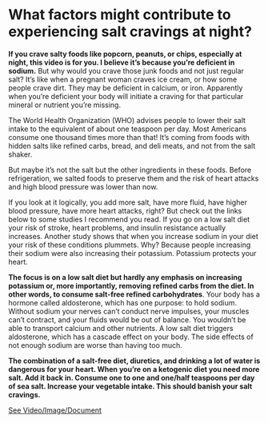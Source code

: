 # What factors might contribute to experiencing salt cravings at night?

**If you crave salty foods like popcorn, peanuts, or chips, especially at night, this video is for you. I believe it’s because you’re deficient in sodium.** But why would you crave those junk foods and not just regular salt? It’s like when a pregnant woman craves ice cream, or how some people crave dirt. They may be deficient in calcium, or iron. Apparently when you’re deficient your body will initiate a craving for that particular mineral or nutrient you’re missing.

The World Health Organization (WHO) advises people to lower their salt intake to the equivalent of about one teaspoon per day. Most Americans consume one thousand times more than that! It’s coming from foods with hidden salts like refined carbs, bread, and deli meats, and not from the salt shaker.

But maybe it’s not the salt but the other ingredients in these foods. Before refrigeration, we salted foods to preserve them and the risk of heart attacks and high blood pressure was lower than now.

If you look at it logically, you add more salt, have more fluid, have higher blood pressure, have more heart attacks, right? But check out the links below to some studies I recommend you read. If you go on a low salt diet your risk of stroke, heart problems, and insulin resistance actually increases. Another study shows that when you increase sodium in your diet your risk of these conditions plummets. Why? Because people increasing their sodium were also increasing their potassium. Potassium protects your heart.

**The focus is on a low salt diet but hardly any emphasis on increasing potassium or, more importantly, removing refined carbs from the diet. In other words, to consume salt-free refined carbohydrates**. Your body has a hormone called aldosterone, which has one purpose: to hold sodium. Without sodium your nerves can’t conduct nerve impulses, your muscles can’t contract, and your fluids would be out of balance. You wouldn’t be able to transport calcium and other nutrients. A low salt diet triggers aldosterone, which has a cascade effect on your body. The side effects of not enough sodium are worse than having too much.

**The combination of a salt-free diet, diuretics, and drinking a lot of water is dangerous for your heart. When you’re on a ketogenic diet you need more salt. Add it back in. Consume one to one and one/half teaspoons per day of sea salt. Increase your vegetable intake. This should banish your salt cravings.**

 [See Video/Image/Document](https://hls-player.drberg.com/asset?path=migrated-assets/why-do-you-have-salt-cravings-at-night-drberg)